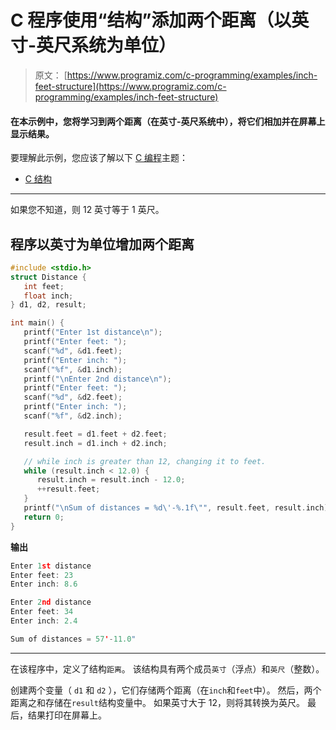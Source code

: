 # C 程序使用“结构”添加两个距离（以英寸-英尺系统为单位）

> 原文： [https://www.programiz.com/c-programming/examples/inch-feet-structure](https://www.programiz.com/c-programming/examples/inch-feet-structure)

#### 在本示例中，您将学习到两个距离（在英寸-英尺系统中），将它们相加并在屏幕上显示结果。

要理解此示例，您应该了解以下 [C 编程](/c-programming "C tutorial")主题：

*   [C 结构](/c-programming/c-structures)

* * *

如果您不知道，则 12 英寸等于 1 英尺。

## 程序以英寸为单位增加两个距离

```c
#include <stdio.h>
struct Distance {
   int feet;
   float inch;
} d1, d2, result;

int main() {
   printf("Enter 1st distance\n");
   printf("Enter feet: ");
   scanf("%d", &d1.feet);
   printf("Enter inch: ");
   scanf("%f", &d1.inch);
   printf("\nEnter 2nd distance\n");
   printf("Enter feet: ");
   scanf("%d", &d2.feet);
   printf("Enter inch: ");
   scanf("%f", &d2.inch);

   result.feet = d1.feet + d2.feet;
   result.inch = d1.inch + d2.inch;

   // while inch is greater than 12, changing it to feet.
   while (result.inch < 12.0) {
      result.inch = result.inch - 12.0;
      ++result.feet;
   }
   printf("\nSum of distances = %d\'-%.1f\"", result.feet, result.inch);
   return 0;
}
```

**输出**

```c
Enter 1st distance
Enter feet: 23
Enter inch: 8.6

Enter 2nd distance
Enter feet: 34
Enter inch: 2.4

Sum of distances = 57'-11.0" 
```

* * *

在该程序中，定义了结构`距离`。 该结构具有两个成员`英寸`（浮点）和`英尺`（整数）。

创建两个变量（ `d1` 和 `d2` ），它们存储两个距离（在`inch`和`feet`中）。 然后，两个距离之和存储在`result`结构变量中。 如果英寸大于 12，则将其转换为英尺。 最后，结果打印在屏幕上。